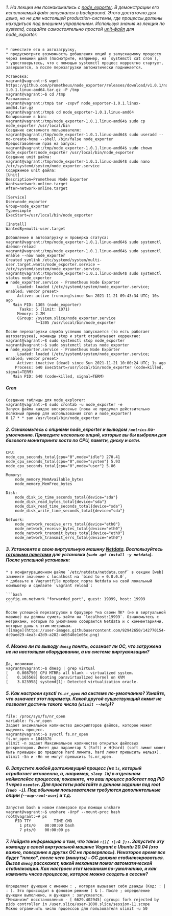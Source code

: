 

###### 1. На лекции мы познакомились с [node_exporter](https://github.com/prometheus/node_exporter/releases). В демонстрации его исполняемый файл запускался в background. Этого достаточно для демо, но не для настоящей production-системы, где процессы должны находиться под внешним управлением. Используя знания из лекции по systemd, создайте самостоятельно простой [unit-файл](https://www.freedesktop.org/software/systemd/man/systemd.service.html) для node_exporter:

    * поместите его в автозагрузку,
    * предусмотрите возможность добавления опций к запускаемому процессу через внешний файл (посмотрите, например, на `systemctl cat cron`),
    * удостоверьтесь, что с помощью systemctl процесс корректно стартует, завершается, а после перезагрузки автоматически поднимается.

    Установка:
    vagrant@vagrant:~$ wget https://github.com/prometheus/node_exporter/releases/download/v1.0.1/node_exporter-1.0.1.linux-amd64.tar.gz -P /tmp
    vagrant@vagrant:~$ cd /tmp
    Распаковка:
    vagrant@vagrant:/tmp$ tar -zxpvf node_exporter-1.0.1.linux-amd64.tar.gz
    vagrant@vagrant:/tmp$ cd node_exporter-1.0.1.linux-amd64
    Копирование в bin:
    vagrant@vagrant:/tmp/node_exporter-1.0.1.linux-amd64$ sudo cp node_exporter /usr/local/bin
    Создание системного пользователя:
    vagrant@vagrant:/tmp/node_exporter-1.0.1.linux-amd64$ sudo useradd --no-create-home --shell /bin/false node_exporter
    Предоставоление прав на запуск:
    vagrant@vagrant:/tmp/node_exporter-1.0.1.linux-amd64$ sudo chown node_exporter:node_exporter /usr/local/bin/node_exporter
    Создание unit файла:
    vagrant@vagrant:/tmp/node_exporter-1.0.1.linux-amd64$ sudo nano /etc/systemd/system/node_exporter.service
    Содержимое unit файла:
    [Unit]
    Description=Prometheus Node Exporter
    Wants=network-online.target
    After=network-online.target
    
    [Service]
    User=node_exporter
    Group=node_exporter
    Type=simple
    ExecStart=/usr/local/bin/node_exporter
    
    [Install]
    WantedBy=multi-user.target
    
    Добавление в автозагрузку и проверка статуса:
    vagrant@vagrant:/tmp/node_exporter-1.0.1.linux-amd64$ sudo systemctl daemon-reload
    vagrant@vagrant:/tmp/node_exporter-1.0.1.linux-amd64$ sudo systemctl enable --now node_exporter
    Created symlink /etc/systemd/system/multi-user.target.wants/node_exporter.service → /etc/systemd/system/node_exporter.service.
    vagrant@vagrant:/tmp/node_exporter-1.0.1.linux-amd64$ sudo systemctl status node_exporter
    ● node_exporter.service - Prometheus Node Exporter
         Loaded: loaded (/etc/systemd/system/node_exporter.service; enabled; vendor preset>
         Active: active (running)since Sun 2021-11-21 09:43:34 UTC; 10s ago
       Main PID: 1305 (node_exporter)
          Tasks: 5 (limit: 1071)
         Memory: 2.2M
         CGroup: /system.slice/node_exporter.service
                 └─1305 /usr/local/bin/node_exporter

    После перезагрузки служба успешно запускается (то есть работает автозагрузка), команды stop и start отрабатывают корректно:
    vagrant@vagrant:~$ sudo systemctl stop node_exporter
    vagrant@vagrant:~$ sudo systemctl status node_exporter
    ● node_exporter.service - Prometheus Node Exporter
         Loaded: loaded (/etc/systemd/system/node_exporter.service; enabled; vendor preset>
         Active: inactive (dead) since Sun 2021-11-21 10:00:24 UTC; 1s ago
        Process: 640 ExecStart=/usr/local/bin/node_exporter (code=killed, signal=TERM)
       Main PID: 640 (code=killed, signal=TERM)

##### Cron
    Создание таблицы для node_explorer:
    vagrant@vagrant:~$ sudo crontab -u node_exporter -e
    Запуск файла каждое воскресенье (пока не придумал действительно полезный пример для использования cron и node_exporter)
    0 17 * * sun /usr/local/bin/node_exporter


##### 2. Ознакомьтесь с опциями node_exporter и выводом `/metrics` по-умолчанию. Приведите несколько опций, которые вы бы выбрали для базового мониторинга хоста по CPU, памяти, диску и сети.
    CPU:
    node_cpu_seconds_total{cpu="0",mode="idle"} 270.41
    node_cpu_seconds_total{cpu="0",mode="system"} 5.93
    node_cpu_seconds_total{cpu="0",mode="user"} 5.86
    
    Memory:
        node_memory_MemAvailable_bytes 
        node_memory_MemFree_bytes
        
    Disk:
        node_disk_io_time_seconds_total{device="sda"} 
        node_disk_read_bytes_total{device="sda"} 
        node_disk_read_time_seconds_total{device="sda"} 
        node_disk_write_time_seconds_total{device="sda"}
        
    Network:
        node_network_receive_errs_total{device="eth0"} 
        node_network_receive_bytes_total{device="eth0"} 
        node_network_transmit_bytes_total{device="eth0"}
        node_network_transmit_errs_total{device="eth0"}
##### 3. Установите в свою виртуальную машину [Netdata](https://github.com/netdata/netdata). Воспользуйтесь [готовыми пакетами](https://packagecloud.io/netdata/netdata/install) для установки (`sudo apt install -y netdata`). После успешной установки:
    * в конфигурационном файле `/etc/netdata/netdata.conf` в секции [web] замените значение с localhost на `bind to = 0.0.0.0`,
    * добавьте в Vagrantfile проброс порта Netdata на свой локальный компьютер и сделайте `vagrant reload`:

    ```bash
    config.vm.network "forwarded_port", guest: 19999, host: 19999
    ```

    После успешной перезагрузки в браузере *на своем ПК* (не в виртуальной машине) вы должны суметь зайти на `localhost:19999`. Ознакомьтесь с метриками, которые по умолчанию собираются Netdata и с комментариями, которые даны к этим метрикам.
    ![image](https://user-images.githubusercontent.com/92942650/142770154-dc9aed29-4ea3-42d9-a282-4eb540e1e05c.png)

##### 4. Можно ли по выводу `dmesg` понять, осознает ли ОС, что загружена не на настоящем оборудовании, а на системе виртуализации?
    Да, возможно.
    vagrant@vagrant:~$ dmesg | grep virtual
    [    0.008750] CPU MTRRs all blank - virtualized system.
    [    0.165568] Booting paravirtualized kernel on KVM
    [    3.823958] systemd[1]: Detected virtualization oracle.
##### 5. Как настроен sysctl `fs.nr_open` на системе по-умолчанию? Узнайте, что означает этот параметр. Какой другой существующий лимит не позволит достичь такого числа (`ulimit --help`)?
    file: /proc/sys/fs/nr_open
    variable: fs.nr_open
    Задает аксимальное количество дескрипторов файлов, которое может выделить процесс. 
    vagrant@vagrant:~$ sysctl fs.nr_open
    fs.nr_open = 1048576
    ulimit -n задает Максимальное количество открытых файловых дескрипторов. Имеет два параметар S (Soft) и H(Hard) (soft лимит может быть привышен до пределов hard лимита, hard лимит привысить нельзя).
    ulimit -Sn и -Hn не могут превысить fs.nr_open.
##### 6. Запустите любой долгоживущий процесс (не `ls`, который отработает мгновенно, а, например, `sleep 1h`) в отдельном неймспейсе процессов; покажите, что ваш процесс работает под PID 1 через `nsenter`. Для простоты работайте в данном задании под root (`sudo -i`). Под обычным пользователем требуются дополнительные опции (`--map-root-user`) и т.д.
    Запустил bash в новом namespace при помощи unshare
    vagrant@vagrant:~$ unshare -Urpf --mount-proc bash
    root@vagrant:~# ps
        PID TTY          TIME CMD
          1 pts/0    00:00:00 bash
          7 pts/0    00:00:00 ps 
##### 7. Найдите информацию о том, что такое `:(){ :|:& };:`. Запустите эту команду в своей виртуальной машине Vagrant с Ubuntu 20.04 (**это важно, поведение в других ОС не проверялось**). Некоторое время все будет "плохо", после чего (минуты) – ОС должна стабилизироваться. Вызов `dmesg` расскажет, какой механизм помог автоматической стабилизации. Как настроен этот механизм по-умолчанию, и как изменить число процессов, которое можно создать в сессии?
    Определяет функцию с именем : , которая вызывает себя дважды (Код: : | : ). Это происходит в фоновом режиме ( & ). После ; определение функции выполнено, и функция : запускается.
    "Механизм" восстановления - [ 6629.402945] cgroup: fork rejected by pids controller in /user.slice/user-1000.slice/session-11.scope
    Можно ограничить число прцоессов для пользователя ulimit -u 50 
